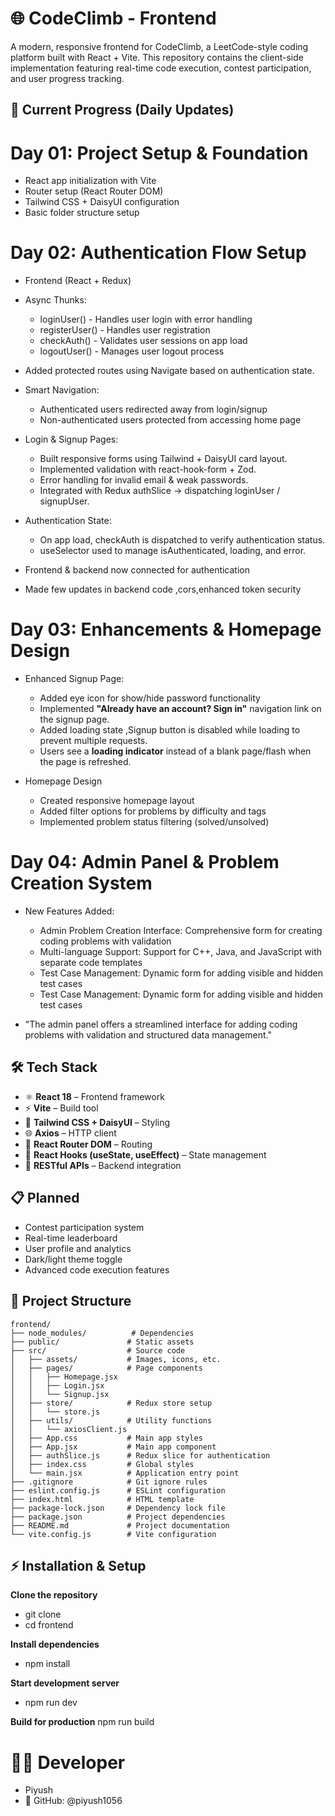 # 🌐 CodeClimb - Frontend
A modern, responsive frontend for CodeClimb, a LeetCode-style coding platform built with React + Vite. This repository contains the client-side implementation featuring real-time code execution, contest participation, and user progress tracking.

## 🚀 Current Progress (Daily Updates)

# Day 01: Project Setup & Foundation
-  React app initialization with Vite
-  Router setup (React Router DOM)
-  Tailwind CSS + DaisyUI configuration
-  Basic folder structure setup

# Day 02: Authentication Flow Setup
-  Frontend (React + Redux)
-  Async Thunks:
   - loginUser() - Handles user login with error handling
   - registerUser() - Handles user registration
   - checkAuth() - Validates user sessions on app load
   - logoutUser() - Manages user logout process

- Added protected routes using Navigate based on authentication state.

- Smart Navigation:
  - Authenticated users redirected away from login/signup
  - Non-authenticated users protected from accessing home page

- Login & Signup Pages:
  - Built responsive forms using Tailwind + DaisyUI card layout.
  - Implemented validation with react-hook-form + Zod.
  - Error handling for invalid email & weak passwords.
  - Integrated with Redux authSlice → dispatching loginUser / signupUser.


- Authentication State:
  - On app load, checkAuth is dispatched to verify authentication status.
  - useSelector used to manage isAuthenticated, loading, and error.

- Frontend & backend now connected for authentication
- Made few updates in backend code ,cors,enhanced token security

# Day 03: Enhancements & Homepage Design  
- Enhanced Signup Page:
  - Added eye icon for show/hide password functionality
  - Implemented **"Already have an account? Sign in"** navigation link on the signup page. 
  - Added loading state ,Signup button is disabled while loading to prevent multiple requests.
  - Users see a **loading indicator** instead of a blank page/flash when the page is refreshed.

- Homepage Design
  - Created responsive homepage layout
  - Added filter options for problems by difficulty and tags
  - Implemented problem status filtering (solved/unsolved)  

# Day 04: Admin Panel & Problem Creation System
- New Features Added:
   - Admin Problem Creation Interface: Comprehensive form for creating coding problems with validation
   - Multi-language Support: Support for C++, Java, and JavaScript with separate code templates
   - Test Case Management: Dynamic form for adding visible and hidden test cases
   - Test Case Management: Dynamic form for adding visible and hidden test cases

- "The admin panel offers a streamlined interface for adding coding problems with validation and structured data management."   


## 🛠️ Tech Stack

- ⚛️ **React 18** – Frontend framework  
- ⚡ **Vite** – Build tool  
- 🎨 **Tailwind CSS + DaisyUI** – Styling  
- 🌐 **Axios** – HTTP client  
- 🧭 **React Router DOM** – Routing  
- 🔧 **React Hooks (useState, useEffect)** – State management  
- 🔌 **RESTful APIs** – Backend integration  

## 📋 Planned

- Contest participation system
- Real-time leaderboard
- User profile and analytics
- Dark/light theme toggle
- Advanced code execution features


## 📁 Project Structure

```
frontend/
├── node_modules/          # Dependencies
├── public/               # Static assets
├── src/                  # Source code
│   ├── assets/           # Images, icons, etc.
│   ├── pages/            # Page components
│   │   ├── Homepage.jsx
│   │   ├── Login.jsx
│   │   └── Signup.jsx
│   ├── store/            # Redux store setup
│   │   └── store.js
│   ├── utils/            # Utility functions
│   │   └── axiosClient.js
│   ├── App.css           # Main app styles
│   ├── App.jsx           # Main app component
│   ├── authSlice.js      # Redux slice for authentication
│   ├── index.css         # Global styles
│   └── main.jsx          # Application entry point
├── .gitignore            # Git ignore rules
├── eslint.config.js      # ESLint configuration
├── index.html            # HTML template
├── package-lock.json     # Dependency lock file
├── package.json          # Project dependencies
├── README.md             # Project documentation
└── vite.config.js        # Vite configuration

```

## ⚡ Installation & Setup
 
 **Clone the repository**
 - git clone <repo-url>
 - cd frontend

 **Install dependencies**
 - npm install

**Start development server**
- npm run dev

**Build for production**
npm run build

# 👨‍💻 Developer

-    Piyush
- 🔗 GitHub: @piyush1056
